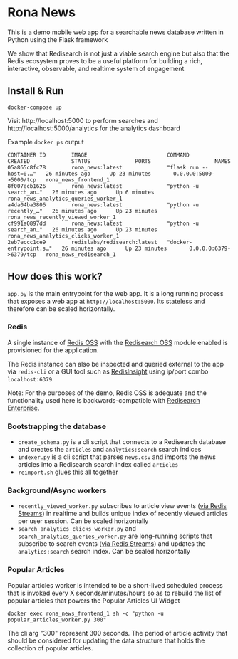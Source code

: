 # Rona News

This is a demo mobile web app for a searchable news database written in Python using the Flask framework

We show that Redisearch is not just a viable search engine but also that the Redis ecosystem proves to be a useful platform for building a rich, interactive, observable, and realtime system of engagement

## Install & Run

```
docker-compose up
```

Visit http://localhost:5000 to perform searches and http://localhost:5000/analytics for the analytics dashboard

Example `docker ps` output

```
CONTAINER ID        IMAGE                         COMMAND                  CREATED             STATUS              PORTS                    NAMES
05a865c8fc78        rona_news:latest              "flask run --host=0.…"   26 minutes ago      Up 23 minutes       0.0.0.0:5000->5000/tcp   rona_news_frontend_1
8f007ecb1626        rona_news:latest              "python -u search_an…"   26 minutes ago      Up 6 minutes                                 rona_news_analytics_queries_worker_1
a4da04ba3806        rona_news:latest              "python -u recently_…"   26 minutes ago      Up 23 minutes                                rona_news_recently_viewed_worker_1
cf991a0897dd        rona_news:latest              "python -u search_an…"   26 minutes ago      Up 23 minutes                                rona_news_analytics_clicks_worker_1
2eb7eccc1ce9        redislabs/redisearch:latest   "docker-entrypoint.s…"   26 minutes ago      Up 23 minutes       0.0.0.0:6379->6379/tcp   rona_news_redisearch_1
```

## How does this work?

`app.py` is the main entrypoint for the web app. It is a long running process that exposes a web app at `http://localhost:5000`. Its stateless and therefore can be scaled horizontally.

### Redis

A single instance of [Redis OSS](http://redis.io/) with the [Redisearch OSS](https://redisearch.io/) module enabled is provisioned for the application.

The Redis instance can also be inspected and queried external to the app via `redis-cli` or a GUI tool such as [RedisInsight](https://redislabs.com/redisinsight/) using ip/port combo `localhost:6379`.

Note: For the purposes of the demo, Redis OSS is adequate and the functionality used here is backwards-compatible with [Redisearch Enterprise](https://redislabs.com/redis-enterprise/technology/redis-search/).

### Bootstrapping the database

* `create_schema.py` is a cli script that connects to a Redisearch database and creates the `articles` and `analytics:search` search indices
* `indexer.py` is a cli script that parses `news.csv` and imports the news articles into a Redisearch search index called `articles`
* `reimport.sh` glues this all together

### Background/Async workers

* `recently_viewed_worker.py` subscribes to article view events ([via Redis Streams](https://redis.io/topics/streams-intro)) in realtime and builds unique index of recently viewed articles per user session. Can be scaled horizontally
* `search_analytics_clicks_worker.py` and `search_analytics_queries_worker.py` are long-running scripts that subscribe to search events ([via Redis Streams](https://redis.io/topics/streams-intro)) and updates the `analytics:search` search index. Can be scaled horizontally

### Popular Articles

Popular articles worker is intended to be a short-lived scheduled process that is invoked every X seconds/minutes/hours so as to rebuild the list of popular articles that powers the Popular Articles UI Widget

```
docker exec rona_news_frontend_1 sh -c "python -u popular_articles_worker.py 300"
```
The cli arg "300" represent 300 seconds. The period of article activity that should be considered for updating the data structure that holds the collection of popular articles.
